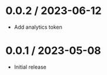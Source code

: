 0.0.2 / 2023-06-12
==================

* Add analytics token

0.0.1 / 2023-05-08
==================

* Initial release